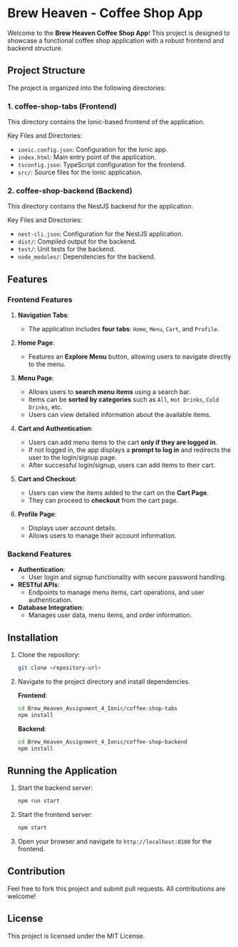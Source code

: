 # Brew Heaven - Coffee Shop App

Welcome to the **Brew Heaven Coffee Shop App**! This project is designed to showcase a functional coffee shop application with a robust frontend and backend structure.

## Project Structure

The project is organized into the following directories:

### 1. **coffee-shop-tabs (Frontend)**
This directory contains the Ionic-based frontend of the application.

Key Files and Directories:
- `ionic.config.json`: Configuration for the Ionic app.
- `index.html`: Main entry point of the application.
- `tsconfig.json`: TypeScript configuration for the frontend.
- `src/`: Source files for the Ionic application.

### 2. **coffee-shop-backend (Backend)**
This directory contains the NestJS backend for the application.

Key Files and Directories:
- `nest-cli.json`: Configuration for the NestJS application.
- `dist/`: Compiled output for the backend.
- `test/`: Unit tests for the backend.
- `node_modules/`: Dependencies for the backend.

## Features

### **Frontend Features**

1. **Navigation Tabs**:
   - The application includes **four tabs**: `Home`, `Menu`, `Cart`, and `Profile`.

2. **Home Page**:
   - Features an **Explore Menu** button, allowing users to navigate directly to the menu.

3. **Menu Page**:
   - Allows users to **search menu items** using a search bar.
   - Items can be **sorted by categories** such as `All`, `Hot Drinks`, `Cold Drinks`, etc.
   - Users can view detailed information about the available items.

4. **Cart and Authentication**:
   - Users can add menu items to the cart **only if they are logged in**.
   - If not logged in, the app displays a **prompt to log in** and redirects the user to the login/signup page.
   - After successful login/signup, users can add items to their cart.

5. **Cart and Checkout**:
   - Users can view the items added to the cart on the **Cart Page**.
   - They can proceed to **checkout** from the cart page.

6. **Profile Page**:
   - Displays user account details.
   - Allows users to manage their account information.

### **Backend Features**

- **Authentication**:
  - User login and signup functionality with secure password handling.
- **RESTful APIs**:
  - Endpoints to manage menu items, cart operations, and user authentication.
- **Database Integration**:
  - Manages user data, menu items, and order information.

## Installation

1. Clone the repository:
   ```bash
   git clone <repository-url>
   ```

2. Navigate to the project directory and install dependencies.

   **Frontend**:
   ```bash
   cd Brew_Heaven_Assignment_4_Ionic/coffee-shop-tabs
   npm install
   ```

   **Backend**:
   ```bash
   cd Brew_Heaven_Assignment_4_Ionic/coffee-shop-backend
   npm install
   ```

## Running the Application

1. Start the backend server:
   ```bash
   npm run start
   ```

2. Start the frontend server:
   ```bash
   npm start
   ```

3. Open your browser and navigate to `http://localhost:8100` for the frontend.

## Contribution

Feel free to fork this project and submit pull requests. All contributions are welcome!

## License

This project is licensed under the MIT License.
